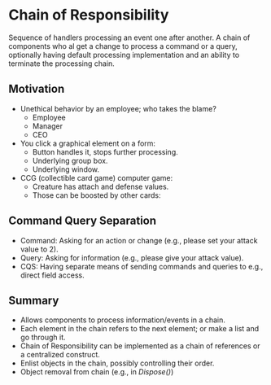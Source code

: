 # Chain of Responsibility

Sequence of handlers processing an event one after another.
A chain of components who al get a change to process a command or a query, optionally having default processing implementation and an ability to terminate the processing chain.

## Motivation

* Unethical behavior by an employee; who takes the blame?
    * Employee
    * Manager
    * CEO
* You click a graphical element on a form:
    * Button handles it, stops further processing.
    * Underlying group box.
    * Underlying window.
* CCG (collectible card game) computer game:
    * Creature has attach and defense values.
    * Those can be boosted by other cards:

## Command Query Separation

* Command: Asking for an action or change (e.g., please set your attack value to 2).
* Query: Asking for information (e.g., please give your attack value).
* CQS: Having separate means of sending commands and queries to e.g., direct field access.

## Summary

* Allows components to process information/events in a chain.
* Each element in the chain refers to the next element; or make a list and go through it.
* Chain of Responsibility can be implemented as a chain of references or a centralized construct.
* Enlist objects in the chain, possibly controlling their order.
* Object removal from chain (e.g., in *Dispose()*)
